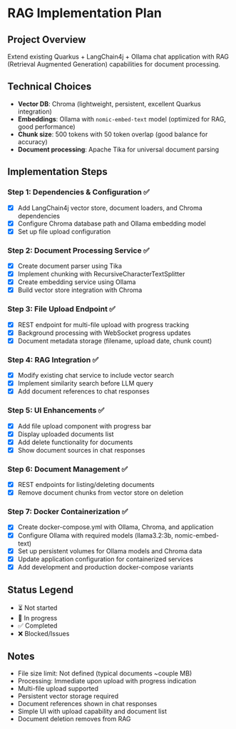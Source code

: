 # RAG Implementation Plan

## Project Overview
Extend existing Quarkus + LangChain4j + Ollama chat application with RAG (Retrieval Augmented Generation) capabilities for document processing.

## Technical Choices
- **Vector DB**: Chroma (lightweight, persistent, excellent Quarkus integration)
- **Embeddings**: Ollama with `nomic-embed-text` model (optimized for RAG, good performance)
- **Chunk size**: 500 tokens with 50 token overlap (good balance for accuracy)
- **Document processing**: Apache Tika for universal document parsing

## Implementation Steps

### Step 1: Dependencies & Configuration ✅
- [x] Add LangChain4j vector store, document loaders, and Chroma dependencies
- [x] Configure Chroma database path and Ollama embedding model
- [x] Set up file upload configuration

### Step 2: Document Processing Service ✅
- [x] Create document parser using Tika
- [x] Implement chunking with RecursiveCharacterTextSplitter
- [x] Create embedding service using Ollama
- [x] Build vector store integration with Chroma

### Step 3: File Upload Endpoint ✅
- [x] REST endpoint for multi-file upload with progress tracking
- [x] Background processing with WebSocket progress updates
- [x] Document metadata storage (filename, upload date, chunk count)

### Step 4: RAG Integration ✅
- [x] Modify existing chat service to include vector search
- [x] Implement similarity search before LLM query
- [x] Add document references to chat responses

### Step 5: UI Enhancements ✅
- [x] Add file upload component with progress bar
- [x] Display uploaded documents list
- [x] Add delete functionality for documents
- [x] Show document sources in chat responses

### Step 6: Document Management ✅
- [x] REST endpoints for listing/deleting documents
- [x] Remove document chunks from vector store on deletion

### Step 7: Docker Containerization ✅
- [x] Create docker-compose.yml with Ollama, Chroma, and application
- [x] Configure Ollama with required models (llama3.2:3b, nomic-embed-text)
- [x] Set up persistent volumes for Ollama models and Chroma data
- [x] Update application configuration for containerized services
- [x] Add development and production docker-compose variants

## Status Legend
- ⏳ Not started
- 🔄 In progress
- ✅ Completed
- ❌ Blocked/Issues

## Notes
- File size limit: Not defined (typical documents ~couple MB)
- Processing: Immediate upon upload with progress indication
- Multi-file upload supported
- Persistent vector storage required
- Document references shown in chat responses
- Simple UI with upload capability and document list
- Document deletion removes from RAG
